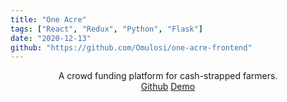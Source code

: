 ```yaml
---
title: "One Acre"
tags: ["React", "Redux", "Python", "Flask"]
date: "2020-12-13"
github: "https://github.com/Omulosi/one-acre-frontend"
---
```


<div style="text-align:center">
A crowd funding platform for cash-strapped farmers.

<br />
<a href="https://github.com/Omulosi/one-acre-frontend" target="_blank">Github</a>
<a href="https://oneacreio.herokuapp.com/" target="_blank">Demo</a>

</div>
